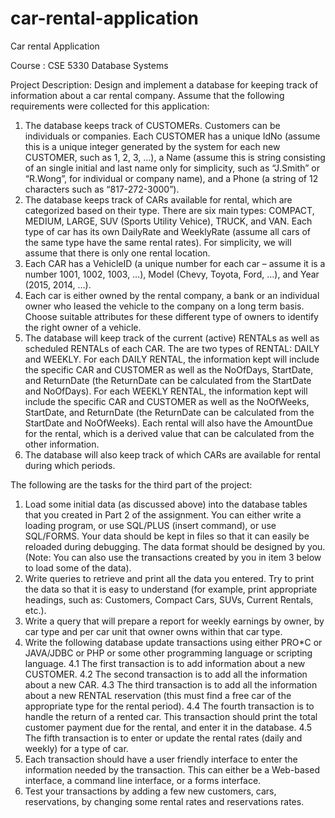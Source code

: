 # car-rental-application
Car rental Application

Course : CSE 5330 Database Systems

Project Description:
Design and implement a database for keeping track of information about a car rental company. 
Assume that the following requirements were collected for this application:
1.	The database keeps track of CUSTOMERs. Customers can be individuals or companies. Each CUSTOMER has a unique IdNo (assume this is a unique integer generated by the system for each new CUSTOMER, such as 1, 2, 3, …), a Name (assume this is string consisting of an single initial and last name only for simplicity, such as “J.Smith” or “R.Wong”, for individual or company name), and a Phone (a string of 12 characters such as “817-272-3000”).
2.	The database keeps track of CARs available for rental, which are categorized based on their type. There are six main types: COMPACT, MEDIUM, LARGE, SUV (Sports Utility Vehice), TRUCK, and VAN. Each type of car has its own DailyRate and WeeklyRate (assume all cars of the same type have the same rental rates). For simplicity, we will assume that there is only one rental location.
3.	Each CAR has a VehicleID (a unique number for each car – assume it is a number 1001, 1002, 1003, …), Model (Chevy, Toyota, Ford, …), and Year (2015, 2014, …).
4.	Each car is either owned by the rental company, a bank or an individual owner who leased the vehicle to the company on a long term basis. Choose suitable attributes for these different type of owners to identify the right owner of a vehicle. 
5.	The database will keep track of the current (active) RENTALs as well as scheduled RENTALs of each CAR. The are two types of RENTAL: DAILY and WEEKLY. For each DAILY RENTAL, the information kept will include the specific CAR and CUSTOMER as well as the NoOfDays, StartDate, and ReturnDate (the ReturnDate can be calculated from the StartDate and NoOfDays). For each WEEKLY RENTAL, the information kept will include the specific CAR and CUSTOMER as well as the NoOfWeeks, StartDate, and ReturnDate (the ReturnDate can be calculated from the StartDate and NoOfWeeks). Each rental will also have the AmountDue for the rental, which is a derived value that can be calculated from the other information.
6.	The database will also keep track of which CARs are available for rental during which periods.

The following are the tasks for the third part of the project:
1.	Load some initial data (as discussed above) into the database tables that you created in Part 2 of the assignment. You can either write a loading program, or use SQL/PLUS (insert command), or use SQL/FORMS. Your data should be kept in files so that it can easily be reloaded during debugging. The data format should be designed by you. (Note: You can also use the transactions created by you in item 3 below to load some of the data).
2.	Write queries to retrieve and print all the data you entered. Try to print the data so that it is easy to understand (for example, print appropriate headings, such as: Customers, Compact Cars, SUVs, Current Rentals, etc.).
3.	Write a query that will prepare a report for weekly earnings by owner, by car type and per car unit that owner owns within that car type.
4.	Write the following database update transactions using either PRO*C or JAVA/JDBC or PHP or some other programming language or scripting language.
4.1	The first transaction is to add information about a new CUSTOMER.
4.2	The second transaction is to add all the information about a new CAR.
4.3	The third transaction is to add all the information about a new RENTAL reservation (this must find a free car of the appropriate type for the rental period).
4.4	The fourth transaction is to handle the return of a rented car. This transaction should print the total customer payment due for the rental, and enter it in the database.
4.5	The fifth transaction is to enter or update the rental rates (daily and weekly) for a type of car.
5.	Each transaction should have a user friendly interface to enter the information needed by the transaction. This can either be a Web-based interface, a command line interface, or a forms interface.
6.	Test your transactions by adding a few new customers, cars, reservations, by changing some rental rates and reservations rates.



